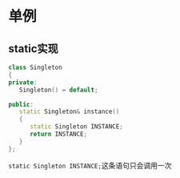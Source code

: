 # 单例

## static实现

```c++
class Singleton
{
private:
   Singleton() = default;

public:
   static Singleton& instance()
   {
      static Singleton INSTANCE;
      return INSTANCE;
   }
};
```

`static Singleton INSTANCE;`这条语句只会调用一次

[1]: https://stackoverflow.com/questions/63112299/how-to-understand-singleton-in-c
